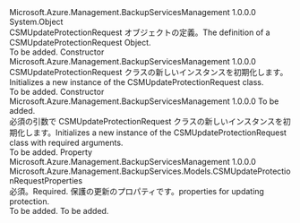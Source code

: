 <Type Name="CSMUpdateProtectionRequest" FullName="Microsoft.Azure.Management.BackupServices.Models.CSMUpdateProtectionRequest">
  <TypeSignature Language="C#" Value="public class CSMUpdateProtectionRequest" />
  <TypeSignature Language="ILAsm" Value=".class public auto ansi beforefieldinit CSMUpdateProtectionRequest extends System.Object" />
  <TypeSignature Language="DocId" Value="T:Microsoft.Azure.Management.BackupServices.Models.CSMUpdateProtectionRequest" />
  <TypeSignature Language="VB.NET" Value="Public Class CSMUpdateProtectionRequest" />
  <TypeSignature Language="F#" Value="type CSMUpdateProtectionRequest = class" />
  <AssemblyInfo>
    <AssemblyName>Microsoft.Azure.Management.BackupServicesManagement</AssemblyName>
    <AssemblyVersion>1.0.0.0</AssemblyVersion>
  </AssemblyInfo>
  <Base>
    <BaseTypeName>System.Object</BaseTypeName>
  </Base>
  <Interfaces />
  <Docs>
    <summary>
            <span data-ttu-id="386ff-101">CSMUpdateProtectionRequest オブジェクトの定義。</span><span class="sxs-lookup"><span data-stu-id="386ff-101">The definition of a CSMUpdateProtectionRequest Object.</span></span>
            </summary>
    <remarks>To be added.</remarks>
  </Docs>
  <Members>
    <Member MemberName=".ctor">
      <MemberSignature Language="C#" Value="public CSMUpdateProtectionRequest ();" />
      <MemberSignature Language="ILAsm" Value=".method public hidebysig specialname rtspecialname instance void .ctor() cil managed" />
      <MemberSignature Language="DocId" Value="M:Microsoft.Azure.Management.BackupServices.Models.CSMUpdateProtectionRequest.#ctor" />
      <MemberSignature Language="VB.NET" Value="Public Sub New ()" />
      <MemberType>Constructor</MemberType>
      <AssemblyInfo>
        <AssemblyName>Microsoft.Azure.Management.BackupServicesManagement</AssemblyName>
        <AssemblyVersion>1.0.0.0</AssemblyVersion>
      </AssemblyInfo>
      <Parameters />
      <Docs>
        <summary>
            <span data-ttu-id="386ff-102">CSMUpdateProtectionRequest クラスの新しいインスタンスを初期化します。</span><span class="sxs-lookup"><span data-stu-id="386ff-102">Initializes a new instance of the CSMUpdateProtectionRequest class.</span></span>
            </summary>
        <remarks>To be added.</remarks>
      </Docs>
    </Member>
    <Member MemberName=".ctor">
      <MemberSignature Language="C#" Value="public CSMUpdateProtectionRequest (Microsoft.Azure.Management.BackupServices.Models.CSMUpdateProtectionRequestProperties properties);" />
      <MemberSignature Language="ILAsm" Value=".method public hidebysig specialname rtspecialname instance void .ctor(class Microsoft.Azure.Management.BackupServices.Models.CSMUpdateProtectionRequestProperties properties) cil managed" />
      <MemberSignature Language="DocId" Value="M:Microsoft.Azure.Management.BackupServices.Models.CSMUpdateProtectionRequest.#ctor(Microsoft.Azure.Management.BackupServices.Models.CSMUpdateProtectionRequestProperties)" />
      <MemberSignature Language="VB.NET" Value="Public Sub New (properties As CSMUpdateProtectionRequestProperties)" />
      <MemberSignature Language="F#" Value="new Microsoft.Azure.Management.BackupServices.Models.CSMUpdateProtectionRequest : Microsoft.Azure.Management.BackupServices.Models.CSMUpdateProtectionRequestProperties -&gt; Microsoft.Azure.Management.BackupServices.Models.CSMUpdateProtectionRequest" Usage="new Microsoft.Azure.Management.BackupServices.Models.CSMUpdateProtectionRequest properties" />
      <MemberType>Constructor</MemberType>
      <AssemblyInfo>
        <AssemblyName>Microsoft.Azure.Management.BackupServicesManagement</AssemblyName>
        <AssemblyVersion>1.0.0.0</AssemblyVersion>
      </AssemblyInfo>
      <Parameters>
        <Parameter Name="properties" Type="Microsoft.Azure.Management.BackupServices.Models.CSMUpdateProtectionRequestProperties" />
      </Parameters>
      <Docs>
        <param name="properties">To be added.</param>
        <summary>
            <span data-ttu-id="386ff-103">必須の引数で CSMUpdateProtectionRequest クラスの新しいインスタンスを初期化します。</span><span class="sxs-lookup"><span data-stu-id="386ff-103">Initializes a new instance of the CSMUpdateProtectionRequest class with required arguments.</span></span>
            </summary>
        <remarks>To be added.</remarks>
      </Docs>
    </Member>
    <Member MemberName="Properties">
      <MemberSignature Language="C#" Value="public Microsoft.Azure.Management.BackupServices.Models.CSMUpdateProtectionRequestProperties Properties { get; set; }" />
      <MemberSignature Language="ILAsm" Value=".property instance class Microsoft.Azure.Management.BackupServices.Models.CSMUpdateProtectionRequestProperties Properties" />
      <MemberSignature Language="DocId" Value="P:Microsoft.Azure.Management.BackupServices.Models.CSMUpdateProtectionRequest.Properties" />
      <MemberSignature Language="VB.NET" Value="Public Property Properties As CSMUpdateProtectionRequestProperties" />
      <MemberSignature Language="F#" Value="member this.Properties : Microsoft.Azure.Management.BackupServices.Models.CSMUpdateProtectionRequestProperties with get, set" Usage="Microsoft.Azure.Management.BackupServices.Models.CSMUpdateProtectionRequest.Properties" />
      <MemberType>Property</MemberType>
      <AssemblyInfo>
        <AssemblyName>Microsoft.Azure.Management.BackupServicesManagement</AssemblyName>
        <AssemblyVersion>1.0.0.0</AssemblyVersion>
      </AssemblyInfo>
      <ReturnValue>
        <ReturnType>Microsoft.Azure.Management.BackupServices.Models.CSMUpdateProtectionRequestProperties</ReturnType>
      </ReturnValue>
      <Docs>
        <summary>
            <span data-ttu-id="386ff-104">必須。</span><span class="sxs-lookup"><span data-stu-id="386ff-104">Required.</span></span> <span data-ttu-id="386ff-105">保護の更新のプロパティです。</span><span class="sxs-lookup"><span data-stu-id="386ff-105">properties  for updating protection.</span></span>
            </summary>
        <value>To be added.</value>
        <remarks>To be added.</remarks>
      </Docs>
    </Member>
  </Members>
</Type>